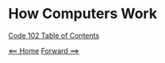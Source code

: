 # How Computers Work

[Code 102 Table of Contents](CodeFellows_102.md)

[<== Home](README.md) [Forward ==>](programming_with_jacascript.md)